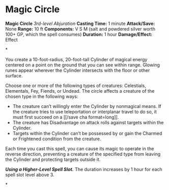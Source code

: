 # Magic Circle

**Magic Circle**
_3rd-level Abjuration_
**Casting Time:** 1 minute
**Attack/Save:** None
**Range:** 10 ft
**Components:** V S M (salt and powdered silver worth 100+ GP, which the spell consumes)
**Duration:** 1 hour
**Damage/Effect:** Effect

*<p>You create a 10-foot-radius, 20-foot-tall Cylinder of magical energy centered on a point on the ground that you can see within range. Glowing runes appear wherever the Cylinder intersects with the floor or other surface.

Choose one or more of the following types of creatures: Celestials, Elementals, Fey, Fiends, or Undead. The circle affects a creature of the chosen type in the following ways:</p>
* The creature can’t willingly enter the Cylinder by nonmagical means. If the creature tries to use teleportation or interplanar travel to do so, it must first succeed on a [[/save cha format=long]].
* The creature has Disadvantage on attack rolls against targets within the Cylinder.
* Targets within the Cylinder can’t be possessed by or gain the Charmed or Frightened condition from the creature.

<p>Each time you cast this spell, you can cause its magic to operate in the reverse direction, preventing a creature of the specified type from leaving the Cylinder and protecting targets outside it.

***Using a Higher-Level Spell Slot.*** The duration increases by 1 hour for each spell slot level above 3.</p>*